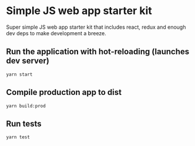 # Simple JS web app starter kit

Super simple JS web app starter kit that includes react, redux and enough dev deps to make development a breeze.

## Run the application with hot-reloading (launches dev server)
`yarn start`

## Compile production app to dist
`yarn build:prod`

## Run tests
`yarn test`
